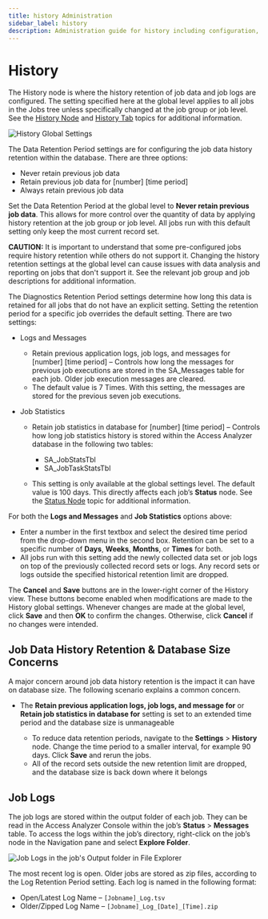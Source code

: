 ```yaml
---
title: history Administration
sidebar_label: history
description: Administration guide for history including configuration, management, and best practices for Access Analyzer.
---
```


# History

The History node is where the history retention of job data and job logs are configured. The setting
specified here at the global level applies to all jobs in the Jobs tree unless specifically changed
at the job group or job level. See the [History Node](/docs/accessanalyzer/12.0/administration/job-management/group/history.md) and
[History Tab](/docs/accessanalyzer/12.0/administration/job-management/job/properties/history.md) topics for additional information.

![History Global Settings](/img/product_docs/threatprevention/threatprevention/admin/policies/history.webp)

The Data Retention Period settings are for configuring the job data history retention within the
database. There are three options:

- Never retain previous job data
- Retain previous job data for [number] [time period]
- Always retain previous job data

Set the Data Retention Period at the global level to **Never retain previous job data**. This allows
for more control over the quantity of data by applying history retention at the job group or job
level. All jobs run with this default setting only keep the most current record set.

**CAUTION:** It is important to understand that some pre-configured jobs require history retention
while others do not support it. Changing the history retention settings at the global level can
cause issues with data analysis and reporting on jobs that don't support it. See the relevant job
group and job descriptions for additional information.

The Diagnostics Retention Period settings determine how long this data is retained for all jobs that
do not have an explicit setting. Setting the retention period for a specific job overrides the
default setting. There are two settings:

- Logs and Messages

  - Retain previous application logs, job logs, and messages for [number] [time period] – Controls
    how long the messages for previous job executions are stored in the SA_Messages table for each
    job. Older job execution messages are cleared.
  - The default value is 7 Times. With this setting, the messages are stored for the previous
    seven job executions.

- Job Statistics

  - Retain job statistics in database for [number] [time period] – Controls how long job
    statistics history is stored within the Access Analyzer database in the following two tables:

    - SA_JobStatsTbl
    - SA_JobTaskStatsTbl

  - This setting is only available at the global settings level. The default value is 100 days.
    This directly affects each job’s **Status** node. See the [Status Node](/docs/accessanalyzer/12.0/administration/job-management/job/status.md)
    topic for additional information.

For both the **Logs and Messages** and **Job Statistics** options above:

- Enter a number in the first textbox and select the desired time period from the drop-down menu in
  the second box. Retention can be set to a specific number of **Days**, **Weeks**, **Months**, or
  **Times** for both.
- All jobs run with this setting add the newly collected data set or job logs on top of the
  previously collected record sets or logs. Any record sets or logs outside the specified historical
  retention limit are dropped.

The **Cancel** and **Save** buttons are in the lower-right corner of the History view. These buttons
become enabled when modifications are made to the History global settings. Whenever changes are made
at the global level, click **Save** and then **OK** to confirm the changes. Otherwise, click
**Cancel** if no changes were intended.

## Job Data History Retention & Database Size Concerns

A major concern around job data history retention is the impact it can have on database size. The
following scenario explains a common concern.

- The **Retain previous application logs, job logs, and message for** or **Retain job statistics in
  database for** setting is set to an extended time period and the database size is unmanageable

  - To reduce data retention periods, navigate to the **Settings** > **History** node. Change the
    time period to a smaller interval, for example 90 days. Click **Save** and rerun the jobs.
  - All of the record sets outside the new retention limit are dropped, and the database size is
    back down where it belongs

## Job Logs

The job logs are stored within the output folder of each job. They can be read in the Access
Analyzer Console within the job’s **Status** > **Messages** table. To access the logs within the
job’s directory, right-click on the job’s node in the Navigation pane and select **Explore Folder**.

![Job Logs in the job's Output folder in File Explorer](/img/product_docs/accessanalyzer/admin/settings/historyjoblogs.webp)

The most recent log is open. Older jobs are stored as zip files, according to the Log Retention
Period setting. Each log is named in the following format:

- Open/Latest Log Name – `[Jobname]_Log.tsv`
- Older/Zipped Log Name – `[Jobname]_Log_[Date]_[Time].zip`
